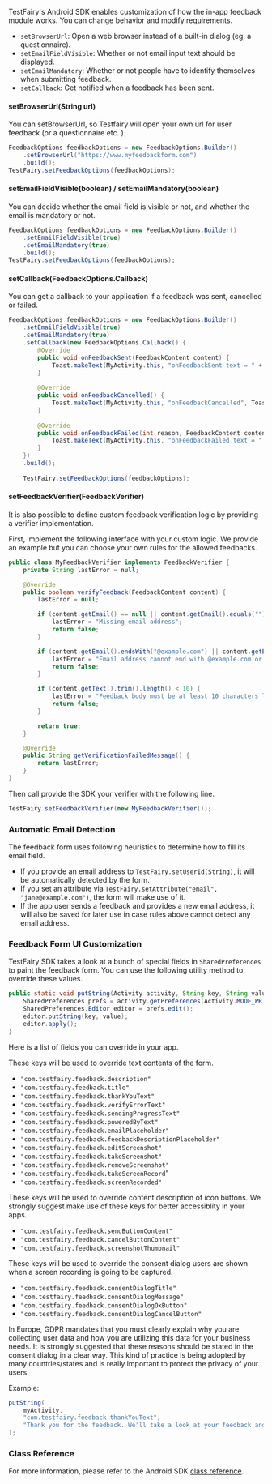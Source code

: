TestFairy's Android SDK enables customization of how the in-app feedback module works. You can change behavior and modify requirements.

- `setBrowserUrl`: Open a web browser instead of a built-in dialog (eg, a questionnaire). 
- `setEmailFieldVisible`: Whether or not email input text should be displayed.
- `setEmailMandatory`: Whether or not people have to identify themselves when submitting feedback.
- `setCallback`: Get notified when a feedback has been sent.

#### setBrowserUrl(String url)

You can setBrowserUrl, so Testfairy will open your own url for user feedback (or a questionnaire etc. ).

```java
FeedbackOptions feedbackOptions = new FeedbackOptions.Builder()
	.setBrowserUrl("https://www.myfeedbackform.com")
	.build();
TestFairy.setFeedbackOptions(feedbackOptions);
```

#### setEmailFieldVisible(boolean) / setEmailMandatory(boolean)

You can decide whether the email field is visible or not, and whether the email is mandatory or not. 

```java
FeedbackOptions feedbackOptions = new FeedbackOptions.Builder()
	.setEmailFieldVisible(true)
	.setEmailMandatory(true)
	.build();
TestFairy.setFeedbackOptions(feedbackOptions);
```

#### setCallback(FeedbackOptions.Callback)

You can get a callback to your application if a feedback was sent, cancelled or failed.

```java
FeedbackOptions feedbackOptions = new FeedbackOptions.Builder()
	.setEmailFieldVisible(true)
	.setEmailMandatory(true)
	.setCallback(new FeedbackOptions.Callback() {
		@Override
		public void onFeedbackSent(FeedbackContent content) {
			Toast.makeText(MyActivity.this, "onFeedbackSent text = " + content.getEmail() + ", " + content.getText() , Toast.LENGTH_LONG).show();
		}
	
		@Override
		public void onFeedbackCancelled() {
			Toast.makeText(MyActivity.this, "onFeedbackCancelled", Toast.LENGTH_LONG).show();
		}
	
		@Override
		public void onFeedbackFailed(int reason, FeedbackContent content) {
			Toast.makeText(MyActivity.this, "onFeedbackFailed text = " + content.getEmail() + ", " + content.getText() , Toast.LENGTH_LONG).show();
		}
	})
	.build();
	
	TestFairy.setFeedbackOptions(feedbackOptions);
```

#### setFeedbackVerifier(FeedbackVerifier)

It is also possible to define custom feedback verification logic by providing a verifier implementation.

First, implement the following interface with your custom logic. We provide an example but you can choose your own rules for the allowed feedbacks.

```java
public class MyFeedbackVerifier implements FeedbackVerifier {
	private String lastError = null;

	@Override
	public boolean verifyFeedback(FeedbackContent content) {
		lastError = null;

		if (content.getEmail() == null || content.getEmail().equals("")) {
			lastError = "Missing email address";
			return false;
		}

		if (content.getEmail().endsWith("@example.com") || content.getEmail().endsWith("@gmail.com")) {
			lastError = "Email address cannot end with @example.com or @gmail.com";
			return false;
		}

		if (content.getText().trim().length() < 10) {
			lastError = "Feedback body must be at least 10 characters long, please write something..";
			return false;
		}

		return true;
	}

	@Override
	public String getVerificationFailedMessage() {
		return lastError;
	}
}
```

Then call provide the SDK your verifier with the following line.

```java
TestFairy.setFeedbackVerifier(new MyFeedbackVerifier());
```

### Automatic Email Detection

The feedback form uses following heuristics to determine how to fill its email field.

* If you provide an email address to `TestFairy.setUserId(String)`, it will be automatically detected by the form.
* If you set an attribute via `TestFairy.setAttribute("email", "jane@example.com")`, the form will make use of it.
* If the app user sends a feedback and provides a new email address, it will also be saved for later use in case rules above cannot detect any email address.

### Feedback Form UI Customization

TestFairy SDK takes a look at a bunch of special fields in `SharedPreferences` to paint the feedback form. You can use the following utility method to override these values.

```java
public static void putString(Activity activity, String key, String value) {
	SharedPreferences prefs = activity.getPreferences(Activity.MODE_PRIVATE);
	SharedPreferences.Editor editor = prefs.edit();
	editor.putString(key, value);
	editor.apply();
}
```

Here is a list of fields you can override in your app.

These keys will be used to override text contents of the form.
* `"com.testfairy.feedback.description"`
* `"com.testfairy.feedback.title"`
* `"com.testfairy.feedback.thankYouText"`
* `"com.testfairy.feedback.verifyErrorText"`
* `"com.testfairy.feedback.sendingProgressText"`
* `"com.testfairy.feedback.poweredByText"`
* `"com.testfairy.feedback.emailPlaceholder"`
* `"com.testfairy.feedback.feedbackDescriptionPlaceholder"`
* `"com.testfairy.feedback.editScreenshot"`
* `"com.testfairy.feedback.takeScreenshot"`
* `"com.testfairy.feedback.removeScreenshot"`
* `"com.testfairy.feedback.takeScreenRecord`"
* `"com.testfairy.feedback.screenRecorded"`

These keys will be used to override content description of icon buttons. We strongly suggest make use of these keys for better accessiblity in your apps.
* `"com.testfairy.feedback.sendButtonContent"`
* `"com.testfairy.feedback.cancelButtonContent"`
* `"com.testfairy.feedback.screenshotThumbnail"`

These keys will be used to override the consent dialog users are shown when a screen recording is going to be captured.
* `"com.testfairy.feedback.consentDialogTitle"`
* `"com.testfairy.feedback.consentDialogMessage"`
* `"com.testfairy.feedback.consentDialogOkButton"`
* `"com.testfairy.feedback.consentDialogCancelButton"`

In Europe, GDPR mandates that you must clearly explain why you are collecting user data and how you are utilizing this data for your business needs. It is strongly suggested that these reasons should be stated in the consent dialog in a clear way. This kind of practice is being adopted by many countries/states and is really important to protect the privacy of your users.

Example:

```java
putString(
    myActivity, 
    "com.testfairy.feedback.thankYouText", 
    "Thank you for the feedback. We'll take a look at your feedback and notify you shortly."
);
```

### Class Reference

For more information, please refer to the Android SDK [class reference](https://app.testfairy.com/reference/android/).

